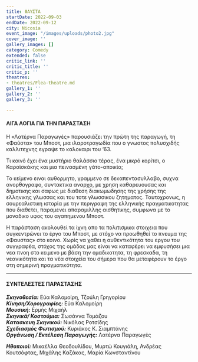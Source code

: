 ```yaml
---
title: ΦΑΥΣΤΑ
startDate: 2022-09-03
endDate: 2022-09-12
city: Nicosia
event_image: "/images/uploads/photo2.jpg"
cover_image: ''
gallery_images: []
category: Comedy
extended: false
critic_link: ''
critic_title: ''
critic_p: ''
theatres:
- theatres/Flea-theatre.md
gallery_1: ''
gallery_2: ''
gallery_3: ''

---
```

#### ΛΙΓΑ ΛΟΓΙΑ ΓΙΑ ΤΗΝ ΠΑΡΑΣΤΑΣΗ

Η «Λατέρνα Παραγωγές» παρουσιάζει την πρώτη της παραγωγή, τη «Φαύστα» του Μποστ, μια ιλαροτραγωδία που ο γνωστος πολυσχιδής καλλιτεχνης εγραψε το καλοκαιρι του ‘63.

Τι κοινό έχει ένα μυστήριο θαλάσσιο τέρας, ένα μικρό κορίτσι, ο Καραϊσκάκης και μια πεινασμένη γάτο-αποικία;

Το κείμενο ειναι αυθορμητο, γραμμενο σε δεκαπεντασυλλαβο, συχνα ανορθογραφο, συντακτικα αναρχο, με χρηση καθαρευουσας και δημοτικης και σαφως με διαθεση διακωμωδησης της χρήσης της ελληνικης γλωσσας και του τοτε γλωσσικου ζητηματος. Ταυτοχρονως, η σουρεαλιστικη ιστορία με την περιγραφη της ελληνικής πραγματικοτητας που διαθετει, παραμενει απαραμιλλης αισθητικης, συμφωνα με το μοναδικο υφος του αγαπημενου Μποστ.

Η παράσταση ακολουθεί τα ίχνη απο τα πολιτισμικα στοιχεια που συγκεντρώνει το έργο του Μποστ, με στόχο να προωθηθεί το πνευμα της «Φαυστας» στο κοινο. Χωρίς να χαθει η αυθεντικότητα του εργου του συγγραφέα, στόχος της ομάδας μας είναι να καταφέρει να εμφυσήσει μια νεα πνοη στο κειμενο με βάση την ομαδικοτητα, τη φρεσκαδα, τη νεανικότητα και τα νέα στοιχεία του σήμερα που θα μεταφέρουν το έργο στη σημερινή πραγματικότητα.

***

#### ΣΥΝΤΕΛΕΣΤΕΣ ΠΑΡΑΣΤΑΣΗΣ

**_Σκηνοθεσία:_** Εύα Καλομοίρη, Τζούλη Γρηγορίου  
**_Κίνηση/Χορογραφίες:_** Εύα Καλομοίρη  
**_Μουσική:_** Ερμής Μιχαήλ  
**_Σκηνικά/ Κοστούμια:_** Σωσάννα Τομάζου  
**_Κατασκευη Σκηνικού:_** Νικόλας Ροτσίδης  
**_Σχεδιασμός Φωτισμού:_** Κυριάκος Κ. Σιαμπτάνης  
**_Οργάνωση / Εκτέλεση Παραγωγής:_** Λατέρνα Παραγωγές

**_Ηθοποιοί:_** Μικαέλλα Θεοδουλίδου, Μυρτώ Κουγιάλη, Ανδρέας Κουτσόφτας, Μιχάλης Καζάκας, Μαρία Κωνσταντίνου